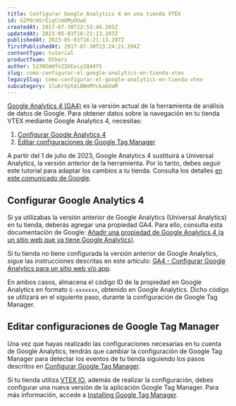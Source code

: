 ```yaml
---
title: Configurar Google Analytics 4 en una tienda VTEX
id: G2P0rmSrEiqCcmUMyUUwG
createdAt: 2017-07-30T22:53:46.285Z
updatedAt: 2023-05-03T16:21:13.207Z
publishedAt: 2023-05-03T16:21:13.207Z
firstPublishedAt: 2017-07-30T23:24:21.394Z
contentType: tutorial
productTeam: Others
author: 523NSmHfn2IKEoiy2Q44YS
slug: como-configurar-el-google-analytics-en-tienda-vtex
legacySlug: como-configurar-el-google-analytics-en-tienda-vtex
subcategory: 1luKrYptdi8WoMYckakUaM
---
```


[Google Analytics 4 (GA4)](https://support.google.com/analytics/answer/10089681) es la versión actual de la herramienta de análisis de datos de Google. Para obtener datos sobre la navegación en tu tienda VTEX mediante Google Analytics 4, necesitas:

1. [Configurar Google Analytics 4](#configurar-google-analytics-4)
2. [Editar configuraciones de Google Tag Manager](#editar-configuraciones-de-google-tag-manager)

<div class="alert alert-info">
A partir del 1 de julio de 2023, Google Analytics 4 sustituirá a Universal Analytics, la versión anterior de la herramienta. Por lo tanto, debes seguir este tutorial para adaptar los cambios a tu tienda. Consulta los detalles <a href="https://support.google.com/analytics/answer/11583528">en este comunicado de Google</a>.
</div>

## Configurar Google Analytics 4
Si ya utilizabas la versión anterior de Google Analytics (Universal Analytics) en tu tienda, deberás agregar una propiedad GA4. Para ello, consulta esta documentación de Google: [Añadir una propiedad de Google Analytics 4 (a un sitio web que ya tiene Google Analytics)](https://support.google.com/analytics/answer/9744165?hl=es#zippy=%2Ccontenido-del-art%C3%ADculo).

Si tu tienda no tiene configurada la versión anterior de Google Analytics, sigue las instrucciones descritas en este artículo: [GA4 - Configurar Google Analytics para un sitio web y/o app](https://support.google.com/analytics/answer/9304153).

En ambos casos, almacena el código ID de la propiedad en Google Analytics en formato `G-xxxxxxx`, obtenido en Google Analytics. Dicho código se utilizará en el siguiente paso, durante la configuración de Google Tag Manager.

## Editar configuraciones de Google Tag Manager

Una vez que hayas realizado las configuraciones necesarias en tu cuenta de Google Analytics, tendrás que cambiar la configuración de Google Tag Manager para detectar los eventos de tu tienda siguiendo los pasos descritos en [Configurar Google Tag Manager](https://help.vtex.com/es/tutorial/integracao-com-o-google-tag-manager).  

Si tu tienda utiliza [VTEX IO](https://help.vtex.com/es/tracks/cms--2YcpgIljVaLVQYMzxQbc3z/4yB9wSl79cArd68aRBnBZ2), además de realizar la configuración, debes configurar una nueva versión de la aplicación Google Tag Manager. Para más información, accede a [Installing Google Tag Manager](https://developers.vtex.com/docs/guides/vtex-io-documentation-installing-google-tag-manager).

